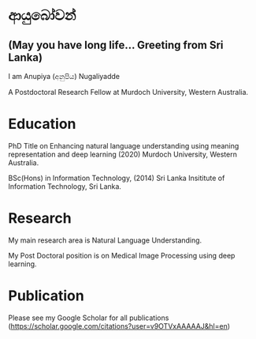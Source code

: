 # ආයුබෝවන් 
## (May you have long life... Greeting from Sri Lanka)


I am Anupiya (අනුපිය) Nugaliyadde  

A Postdoctoral Research Fellow at Murdoch University, Western Australia.

# Education
PhD Title on Enhancing natural language understanding using meaning representation and deep learning (2020)
Murdoch University, Western Australia.

BSc(Hons) in Information Technology, (2014)
Sri Lanka Insititute of Information Technology, Sri Lanka.

# Research
My main research area is Natural Language Understanding.

My Post Doctoral position is on Medical Image Processing using deep learning. 

# Publication
Please see my Google Scholar for all publications (https://scholar.google.com/citations?user=v9OTVxAAAAAJ&hl=en)


